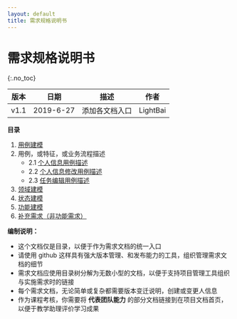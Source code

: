 ```yaml
---
layout: default
title: 需求规格说明书
---
```


# 需求规格说明书
{:.no_toc}

| 版本 |   日期    | 描述 |  作者   |
| :--: | :-------: | :--: | :-----: |
| v1.1 | 2019-6-27 | 添加各文档入口 | LightBai |

**目录**

1. [用例建模](UseCases/index.md)
2. 用例，或特征，或业务流程描述
    - 2.1 [个人信息用例描述](UseCases/User/UserInfo.md)
    - 2.2 [个人信息修改用例描述](UseCases/User/ModifyInfo.md)
    - 2.3 [任务编辑用例描述](UseCases/Task/EditTask.md)
3. [领域建模](DomainModel/Readme.md)
4. [状态建模](StateModel/index.md)
5. [功能建模](SystemSequence/SSD)
6. [补充需求（非功能需求）](06-06-supplementary-requirements.md)

**编制说明：**

* 这个文档仅是目录，以便于作为需求文档的统一入口
* 请使用 github 这样具有强大版本管理、和发布能力的工具，组织管理需求文档的细节
* 需求文档应使用目录树分解为无数小型的文档，以便于支持项目管理工具组织与实施需求时的链接
* 每个需求文档，无论简单或复杂都需要版本变迁说明，创建或变更人信息
* 作为课程考核，你需要将 **代表团队能力** 的部分文档链接到在项目文档首页，以便于教学助理评价学习成果
